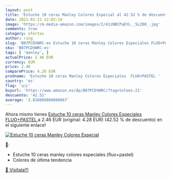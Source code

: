 ```yaml
---
layout: post
title: 'Estuche 10 ceras Manley Colores Especial al 42.52 % de descuento'
date: 2021-01-21 12:03:14
image: 'https://m.media-amazon.com/images/I/41zNBCPaEYL._SL200_.jpg'
comments: true
category: ofertas
author: ring
slug: 'B07PCDVWRC-es Estuche 10 ceras Manley Colores Especiales FLUO+PASTEL'
sku: 'B07PCDVWRC-es'
tags: [ 'manley', ]
actualPrice: 2.46 EUR
currency: EUR
price: 2.46
comparePrice: 4.28 EUR
prodname: 'Estuche 10 ceras Manley Colores Especiales  FLUO+PASTEL '
country: 'es'
flag: '🇪🇸'
buyurl: 'https://www.amazon.es/dp/B07PCDVWRC/?tag=tolees-21'
descuento: '42.52'
average: '2.816666666666667'
---
```


Ahora mismo tienes [Estuche 10 ceras Manley Colores Especiales  FLUO+PASTEL ](https://www.amazon.es/dp/B07PCDVWRC/?tag=tolees-21) a 2.46 EUR (original: 4.28 EUR) (42.52 %  de descuento) en el siguiente enlace!

[![Estuche 10 ceras Manley Colores Especial](https://m.media-amazon.com/images/I/41zNBCPaEYL._SL200_.jpg)](https://www.amazon.es/dp/B07PCDVWRC/?tag=tolees-21)

🔎:

- Estuche 10 ceras manley colores especiales (fluo+pastel)
- Colores de última tendencia

[🛒 Visítala!!!](https://www.amazon.es/dp/B07PCDVWRC/?tag=tolees-21)
